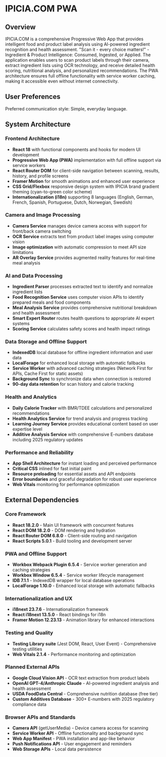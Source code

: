 # IPICIA.COM PWA

## Overview

IPICIA.COM is a comprehensive Progressive Web App that provides intelligent food and product label analysis using AI-powered ingredient recognition and health assessment. "Scan it - every choice matters!" - Ingredient & Product Intelligence: Consumed, Ingested, or Applied. The application enables users to scan product labels through their camera, extract ingredient lists using OCR technology, and receive detailed health scoring, nutritional analysis, and personalized recommendations. The PWA architecture ensures full offline functionality with service worker caching, making it accessible even without internet connectivity.

## User Preferences

Preferred communication style: Simple, everyday language.

## System Architecture

### Frontend Architecture
- **React 18** with functional components and hooks for modern UI development
- **Progressive Web App (PWA)** implementation with full offline support via service workers
- **React Router DOM** for client-side navigation between scanning, results, history, and profile screens
- **Framer Motion** for smooth animations and enhanced user experience
- **CSS Grid/Flexbox** responsive design system with IPICIA brand gradient theming (cyan-to-green color scheme)
- **Internationalization (i18n)** supporting 8 languages (English, German, French, Spanish, Portuguese, Dutch, Norwegian, Swedish)

### Camera and Image Processing
- **Camera Service** manages device camera access with support for front/back camera switching
- **OCR Service** extracts text from product label images using computer vision
- **Image optimization** with automatic compression to meet API size limitations
- **AR Overlay Service** provides augmented reality features for real-time meal analysis

### AI and Data Processing
- **Ingredient Parser** processes extracted text to identify and normalize ingredient lists
- **Food Recognition Service** uses computer vision APIs to identify prepared meals and food components
- **Meal Analysis Service** provides comprehensive nutritional breakdown and health assessment
- **Smart Expert Router** routes health questions to appropriate AI expert systems
- **Scoring Service** calculates safety scores and health impact ratings

### Data Storage and Offline Support
- **IndexedDB** local database for offline ingredient information and user data
- **LocalForage** for enhanced local storage with automatic fallbacks
- **Service Worker** with advanced caching strategies (Network First for APIs, Cache First for static assets)
- **Background Sync** to synchronize data when connection is restored
- **90-day data retention** for scan history and calorie tracking

### Health and Analytics
- **Daily Calorie Tracker** with BMR/TDEE calculations and personalized recommendations
- **Health Analytics Service** for trend analysis and progress tracking
- **Learning Journey Service** provides educational content based on user expertise level
- **Additive Analysis Service** with comprehensive E-numbers database including 2025 regulatory updates

### Performance and Reliability
- **App Shell Architecture** for instant loading and perceived performance
- **Critical CSS** inlined for fast initial paint
- **Resource preloading** for essential assets and API endpoints
- **Error boundaries** and graceful degradation for robust user experience
- **Web Vitals** monitoring for performance optimization

## External Dependencies

### Core Framework
- **React 18.2.0** - Main UI framework with concurrent features
- **React DOM 18.2.0** - DOM rendering and hydration
- **React Router DOM 6.8.0** - Client-side routing and navigation
- **React Scripts 5.0.1** - Build tooling and development server

### PWA and Offline Support
- **Workbox Webpack Plugin 6.5.4** - Service worker generation and caching strategies
- **Workbox Window 6.5.4** - Service worker lifecycle management
- **IDB 7.1.1** - IndexedDB wrapper for local database operations
- **LocalForage 1.10.0** - Enhanced local storage with automatic fallbacks

### Internationalization and UX
- **i18next 23.7.6** - Internationalization framework
- **React i18next 13.5.0** - React bindings for i18n
- **Framer Motion 12.23.13** - Animation library for enhanced interactions

### Testing and Quality
- **Testing Library suite** (Jest DOM, React, User Event) - Comprehensive testing utilities
- **Web Vitals 2.1.4** - Performance monitoring and optimization

### Planned External APIs
- **Google Cloud Vision API** - OCR text extraction from product labels
- **OpenAI GPT-4/Anthropic Claude** - AI-powered ingredient analysis and health assessment
- **USDA FoodData Central** - Comprehensive nutrition database (free tier)
- **Custom Additives Database** - 300+ E-numbers with 2025 regulatory compliance data

### Browser APIs and Standards
- **Camera API** (getUserMedia) - Device camera access for scanning
- **Service Worker API** - Offline functionality and background sync
- **Web App Manifest** - PWA installation and app-like behavior
- **Push Notifications API** - User engagement and reminders
- **Web Storage APIs** - Local data persistence